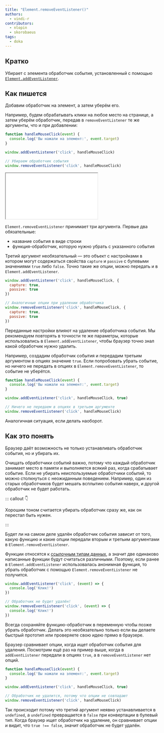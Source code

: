 ```yaml
---
title: "Element.removeEventListener()"
authors:
  - vindi-r
contributors:
  - nlopin
  - skorobaeus
tags:
  - doka
---
```


## Кратко

Убирает с элемента обработчик события, установленный с помощью [`Element.addEventListener`](/js/element-addeventlistener).

## Как пишется

Добавим обработчик на элемент, а затем уберём его.

Например, будем обрабатывать клики на любое место на странице, а затем уберём обработчик, передав в `removeEventListener` те же аргументы, что и при добавлении:

```js
function handleMouseClick(event) {
  console.log('Вы нажали на элемент:', event.target)
}

window.addEventListener('click', handleMouseClick)

// Убираем обработчик события
window.removeEventListener('click', handleMouseClick)
```

<iframe title="Удаление обработчика событий" src="demos/index.html"></iframe>

`Element.removeEventListener` принимает три аргумента. Первые два обязательные:

- название события в виде строки
- функция-обработчик, которую нужно убрать с указанного события

Третий аргумент необязательный — это объект с настройками в котором могут содержаться свойства `capture` и `passive` с булевыми значениями `true` либо `false`. Точно такие же опции, можно передать и в `Element.addEventListener`.

```js
window.addEventListener('click', handleMouseClick, {
  capture: true,
  passive: true
})

// Аналогичные опции при удалении обработчика
window.removeEventListener('click', handleMouseClick, {
  capture: true,
  passive: true
})
```

Переданные настройки влияют на удаление обработчика события. Мы рекомендуем повторять в точности те же параметры, которые использовались в `Element.addEventListener`, чтобы браузер точно знал какой обработчик нужно удалить.

Например, создадим обработчик события и передадим третьим аргументом в опциях значение `true`. Если попробовать убрать событие, но ничего не передать в опциях в `Element.removeEventListener`, то событие не уберётся.

```js
function handleMouseClick(event) {
  console.log('Вы нажали на элемент:', event.target)
}

window.addEventListener('click', handleMouseClick, true)

// Ничего не передаем в опциях в третьем аргументе
window.removeEventListener('click', handleMouseClick)
```

Аналогичная ситуация, если делать наоборот.

## Как это понять

Браузер даёт возможность не только устанавливать обработчик события, но и убирать их.

Очищать обработчики событий важно, потому что каждый обработчик занимает место в памяти и выполняется всякий раз, когда срабатывает событие. Если не убирать неиспользуемые обработчики событий, то можно столкнуться с неожиданным поведением. Например, один из старых обработчиков будет мешать всплытию события наверх, и другой обработчик не будет работать.

::: callout 👇

Хорошим тоном считается убирать обработчик сразу же, как он перестал быть нужен.

:::

Будет ли на самом деле удалён обработчик события зависит от того, какую функцию и какие опции передали вторым и третьим аргументами в `Element.removeEventListener`.

Функции относятся к [ссылочным типам данных](/js/ref-type-vs-value-type), а значит две одинаково написанные функции будут считаться различными. Поэтому, если ранее в `Element.addEventListener` использовалась анонимная функция, то убрать обработчик с помощью `Element.removeEventListener` не получится.

```js
window.addEventListener('click', (event) => {
  console.log('Клик!')
})

// Обработчик не будет удалён!
window.removeEventListener('click', (event) => {
  console.log('Клик!')
})
```

Всегда сохраняйте функцию-обработчик в переменную чтобы позже убрать обработчик. Делать это необязательно только если вы делаете быстрый прототип или проверяете свою идею прямо в браузере.

Браузер сравнивает опции, когда ищет обработчик события для удаления. Посмотрим ещё раз на пример выше, когда в `addEventListener` передали в опциях `true`, а в `removeEventListener` нет опций.

```js
function handleMouseClick(event) {
  console.log('Вы нажали на элемент:', event.target)
}

window.addEventListener('click', handleMouseClick, true)

// Обработчик не удалится, потому что опции не совпадают
window.removeEventListener('click', handleMouseClick)
```

Так происходит потому что третий аргумент неявно устанавливается в `undefined`, а `undefined` превращается в `false` при конвертации в булевый тип. Когда браузер ищет обработчик на удаление, он сравнивает опции и видит, что `true !== false`, значит обработчик не будет удалён.
